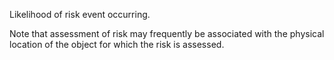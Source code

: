 ﻿Likelihood of risk event occurring.

Note  that assessment of risk may frequently be associated with the physical location of the object for which the risk is assessed.
